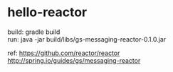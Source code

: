 hello-reactor
=============
build: gradle build  
run: java -jar build/libs/gs-messaging-reactor-0.1.0.jar  
  
ref: https://github.com/reactor/reactor  
     http://spring.io/guides/gs/messaging-reactor  
